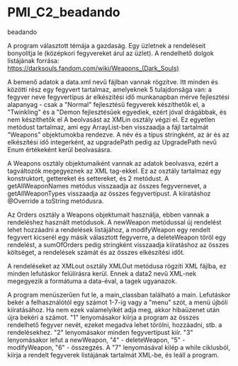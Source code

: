 # PMI_C2_beadando
beadando

A program választott témája a gazdaság. Egy üzletnek a rendeléseit bonyolítja le (középkori fegyvereket árul az üzlet). A rendelhető dolgok listájának forrása:
https://darksouls.fandom.com/wiki/Weapons_(Dark_Souls)

A bemenő adatok a data.xml nevű fájlban vannak rögzítve. Itt minden <n> és </n> közötti rész egy fegyvert tartalmaz, amelyeknek 5 tulajdonsága van:
        <name> a fegyver neve
        <type> fegyvertípus
        <cost> ár
        <time> elkészítési idő munkanapban mérve
        <upgradePath> fejlesztési alapanyag - csak a "Normal" fejlesztésű fegyverek készíthetők el, a "Twinkling" és a "Demon fejlesztésűek egyediek, ezért jóval
                      drágábbak, és nem készíthetők el
A beolvasást az XMLin osztály végzi el. Ez egyetlen metódust tartalmaz, ami egy ArrayList-ben visszaadja a fájl tartalmát "Weapons" objektumokba rendezve. A név és a típus
stringként, az ár és az elkészítési idő integerként, az upgradePath pedig az UpgradePath nevű Enum értékeként kerül beolvasásra.
          
A Weapons osztály objektumaiként vannak az adatok beolvasva, ezért a tagváltozók megegyeznek az XML tag-ekkel. Ez az osztály tartalmaz egy konstruktort, gettereket és settereket,
és 2 metódust. A getAllWeaponNames metódus visszaadja az összes fegyvernevet, a getAllWeaponTypes visszaadja az összes fegyvertípust. A kiíratáshoz @Override a toString metódusra.
          
Az Orders osztály a Weapons objektumait használja, ebben vannak a rendeléshez használt metódusok. A newWeapon metódussal új rendelést lehet hozzáadni a rendelések listájához,
a modifyWeapon egy rendelt fegyvert kicserél egy másik választott fegyverre, a deleteWeapon töröl egy rendelést, a sumOfOrders pedig stringként visszaadja kiíratáshoz az összes
költséget, a rendelések számát és az összes elkészítési időt.
          
A rendeléseket az XMLout osztály XMLOut metódusa rögzíti XML fájlba, ez minden lefutáskor felülírásra kerül. Ennek a data2 nevű XML-nek megegyezik a formátuma a data-éval,
a tagek ugyanazok.
          
A program menüszerűen fut le, a main_classban található a main. Lefutáskor bekér a felhasználótól egy számot 1-7-ig vagy a "menu" szót, a menü újbóli kiíratásához. Ha nem ezek
valamelyikét adja meg, akkor hibaüzenet után újra bekéri a számot. "1" lenyomásakor kiírja a program az összes rendelhető fegyver nevét, ezeket megadva lehet törölni, hozzáadni,
stb. a rendelésekhez. "2" lenyomásakor minden fegyvertípust kiír. "3" lenyomásakor lefut a newWeapon, "4" - deleteWeapon, "5" - modifyWeapon, "6" - összegzés. A "7" lenyomásával kilép
a while ciklusból, kiírja a rendelt fegyverek listájának tartalmát XML-be, és leáll a program.
